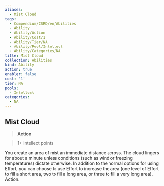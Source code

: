 ```yaml
---
aliases:
  - Mist Cloud
tags:
  - Compendium/CSRD/en/Abilities
  - Ability
  - Ability/Action
  - Ability/Cost/1
  - Ability/Tier/NA
  - Ability/Pool/Intellect
  - Ability/Categories/NA
title: Mist Cloud
collection: Abilities
kind: Ability
action: true
enabler: false
cost: '1'
tier: NA
pools:
  - Intellect
categories:
  - NA
---
```

## Mist Cloud    
>**Action**    
>1+ Intellect points  
    
You create an area of mist an immediate distance across. The cloud lingers for about a minute unless conditions (such as wind or freezing temperatures) dictate otherwise. In addition to the normal options for using Effort, you can choose to use Effort to increase the area (one level of Effort to fill a short area, two to fill a long area, or three to fill a very long area). Action.